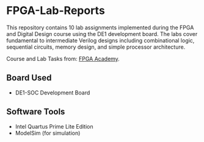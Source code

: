# FPGA-Lab-Reports
This repository contains 10 lab assignments implemented during the FPGA and Digital Design course using the DE1 development board. The labs cover fundamental to intermediate Verilog designs including combinational logic, sequential circuits, memory design, and simple processor architecture.

Course and Lab Tasks  from: [FPGA Academy](https://fpgacademy.org/courses.html).

## Board Used
- DE1-SOC Development Board

## Software Tools
- Intel Quartus Prime Lite Edition
- ModelSim (for simulation)

